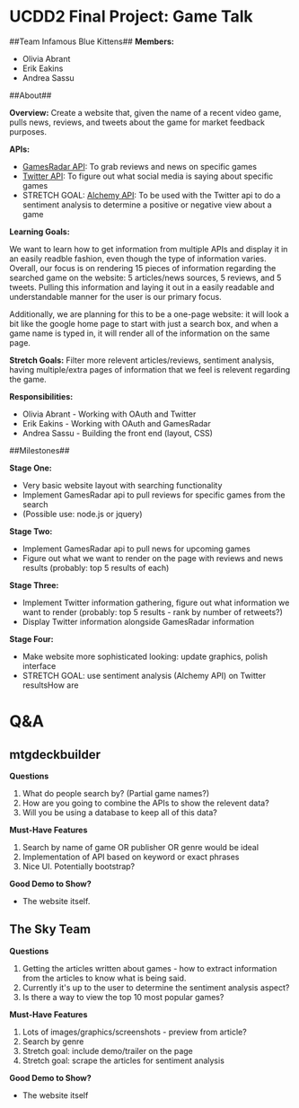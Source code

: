 UCDD2 Final Project: Game Talk
==============================
##Team Infamous Blue Kittens##
**Members:**

* Olivia Abrant
* Erik Eakins
* Andrea Sassu

##About##

**Overview:** Create a website that, given the name of a recent video game, pulls news, reviews, and tweets about the game for market feedback purposes.

**APIs:**

* [GamesRadar API](http://api-portal.anypoint.mulesoft.com/future/api/gamesradar-developer-api/docs/reference): To grab reviews and news on specific games
* [Twitter API](https://dev.twitter.com/overview/api): To figure out what social media is saying about specific games
* STRETCH GOAL: [Alchemy API](http://www.alchemyapi.com/): To be used with the Twitter api to do a sentiment analysis to determine a positive or negative view about a game

**Learning Goals:** 

We want to learn how to get information from multiple APIs and display it in an easily readble fashion, even though the type of information varies. Overall, our focus is on rendering 15 pieces of information regarding the searched game on the website: 5 articles/news sources, 5 reviews, and 5 tweets. Pulling this information and laying it out in a easily readable and understandable manner for the user is our primary focus.

Additionally, we are planning for this to be a one-page website: it will look a bit like the google home page to start with just a search box, and when a game name is typed in, it will render all of the information on the same page.

**Stretch Goals:** Filter more relevent articles/reviews, sentiment analysis, having multiple/extra pages of information that we feel is relevent regarding the game.

**Responsibilities:**

* Olivia Abrant - Working with OAuth and Twitter
* Erik Eakins - Working with OAuth and GamesRadar
* Andrea Sassu - Building the front end (layout, CSS)

##Milestones##

**Stage One:**

* Very basic website layout with searching functionality
* Implement GamesRadar api to pull reviews for specific games from the search
* (Possible use: node.js or jquery)

**Stage Two:**

* Implement GamesRadar api to pull news for upcoming games
* Figure out what we want to render on the page with reviews and news results 
  (probably: top 5 results of each)

**Stage Three:**

* Implement Twitter information gathering, figure out what information we want to render 
  (probably: top 5 results - rank by number of retweets?)
* Display Twitter information alongside GamesRadar information

**Stage Four:**

* Make website more sophisticated looking: update graphics, polish interface
* STRETCH GOAL: use sentiment analysis (Alchemy API) on Twitter resultsHow are 

Q&A
===

mtgdeckbuilder
--------------
**Questions**

1. What do people search by? (Partial game names?)
2. How are you going to combine the APIs to show the relevent data?
3. Will you be using a database to keep all of this data?

**Must-Have Features**

1. Search by name of game OR publisher OR genre would be ideal
2. Implementation of API based on keyword or exact phrases
3. Nice UI. Potentially bootstrap?

**Good Demo to Show?**

* The website itself.


The Sky Team
--------------
**Questions**

1. Getting the articles written about games - how to extract information from the articles to know what is being said.
2. Currently it's up to the user to determine the sentiment analysis aspect?
3. Is there a way to view the top 10 most popular games?

**Must-Have Features**

1. Lots of images/graphics/screenshots - preview from article?
2. Search by genre
2. Stretch goal: include demo/trailer on the page
3. Stretch goal: scrape the articles for sentiment analysis

**Good Demo to Show?**

* The website itself

